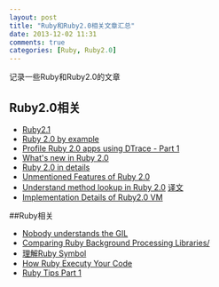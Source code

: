 ```yaml
---
layout: post
title: "Ruby和Ruby2.0相关文章汇总"
date: 2013-12-02 11:31
comments: true
categories: [Ruby, Ruby2.0]
---
```


记录一些Ruby和Ruby2.0的文章
## Ruby2.0相关
* [Ruby2.1](http://rkh.im/ruby-2.1)
* [Ruby 2.0 by example](http://www.jstorimer.com/blogs/workingwithcode/8085491-nobody-understands-the-gil?utm_source=rubyweekly&utm_medium=email)
* [Profile Ruby 2.0 apps using DTrace - Part 1]( http://crypt.codemancers.com/posts/2013-04-16-profile-ruby-apps-dtrace-part1/?utm_source=rubyweekly&utm_medium=email)
* [What's new in Ruby 2.0](https://speakerdeck.com/shyouhei/whats-new-in-ruby-2-dot-0?utm_source=rubyweekly&utm_medium=email)
* [Ruby 2.0 in details](http://globaldev.co.uk/2013/03/ruby-2-0-0-in-detail/)
* [Unmentioned Features of Ruby 2.0](http://whitequark.org/blog/2013/04/14/unmentioned-features-of-ruby-2-dot-0/?utm_source=rubyweekly&utm_medium=email)
* [Understand method lookup in Ruby 2.0](http://tech.pro/tutorial/1149/understanding-method-lookup-in-ruby-20) [译文](http://www.oschina.net/translate/understanding-method-lookup-in-ruby-20)
* [Implementation Details of Ruby2.0 VM](http://www.confreaks.com/videos/1272-rubyconf2012-implementation-details-of-ruby-2-0-vm)

##Ruby相关
* [Nobody understands the GIL](http://www.jstorimer.com/blogs/workingwithcode/8085491-nobody-understands-the-gil?utm_source=rubyweekly&utm_medium=email)
* [Comparing Ruby Background Processing Libraries/](http://www.sitepoint.com/series/comparing-ruby-background-processing-libraries/)
* [理解Ruby Symbol](http://www.ibm.com/developerworks/cn/opensource/os-cn-rubysbl/)
* [How Ruby Executy Your Code](http://patshaughnessy.net/2012/6/29/how-ruby-executes-your-code)
* [Ruby Tips Part 1](http://globaldev.co.uk/2013/09/ruby-tips-part-1/)


